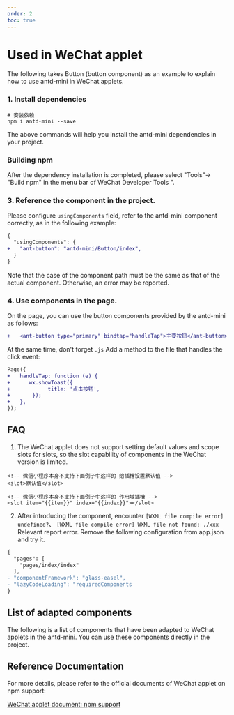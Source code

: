 ```yaml
---
order: 2
toc: true
---
```


# Used in WeChat applet

The following takes Button (button component) as an example to explain how to use antd-mini in WeChat applets.

### 1. Install dependencies

```shell
# 安装依赖
npm i antd-mini --save
```

The above commands will help you install the antd-mini dependencies in your project.

### Building npm

After the dependency installation is completed, please select "Tools"-> "Build npm" in the menu bar of WeChat Developer Tools ".

### 3. Reference the component in the project.

Please configure `usingComponents` field, refer to the antd-mini component correctly, as in the following example:

```diff
{
  "usingComponents": {
+   "ant-button": "antd-mini/Button/index",
  }
}
```

Note that the case of the component path must be the same as that of the actual component. Otherwise, an error may be reported.

### 4. Use components in the page.

On the page, you can use the button components provided by the antd-mini as follows:

```diff
+   <ant-button type="primary" bindtap="handleTap">主要按钮</ant-button>
```

At the same time, don't forget `.js` Add a method to the file that handles the click event:

```diff
Page({
+   handleTap: function (e) {
+      wx.showToast({
+            title: '点击按钮',
+       });
+   },
});
```

## FAQ

1. The WeChat applet does not support setting default values and scope slots for slots, so the slot capability of components in the WeChat version is limited.

```axml
<!-- 微信小程序本身不支持下面例子中这样的 给插槽设置默认值 -->
<slot>默认值</slot>

<!-- 微信小程序本身不支持下面例子中这样的 作用域插槽 -->
<slot item="{{item}}" index="{{index}}"></slot>
```

2. After introducing the component, encounter `[WXML file compile error] undefined?`、 `[WXML file compile error] WXML file not found: ./xxx` Relevant report error. Remove the following configuration from app.json and try it.

```diff
{
  "pages": [
    "pages/index/index"
  ],
- "componentFramework": "glass-easel",
- "lazyCodeLoading": "requiredComponents
}
```

## List of adapted components

The following is a list of components that have been adapted to WeChat applets in the antd-mini. You can use these components directly in the project.

<code src="../components/wechat-component.tsx" inline="true"></code>

## Reference Documentation

For more details, please refer to the official documents of WeChat applet on npm support:

[WeChat applet document: npm support](https://developers.weixin.qq.com/miniprogram/dev/devtools/npm.html)
